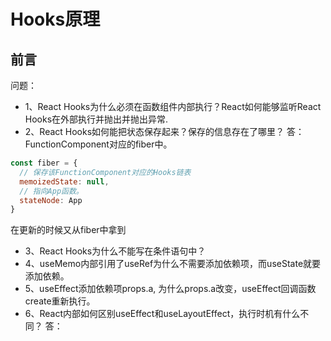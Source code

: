 # Hooks原理

## 前言

问题：
- 1、React Hooks为什么必须在函数组件内部执行？React如何能够监听React Hooks在外部执行并抛出并抛出异常.
- 2、React Hooks如何能把状态保存起来？保存的信息存在了哪里？
答：FunctionComponent对应的fiber中。
```js
const fiber = {
  // 保存该FunctionComponent对应的Hooks链表
  memoizedState: null,
  // 指向App函数。
  stateNode: App
}
```
在更新的时候又从fiber中拿到
- 3、React Hooks为什么不能写在条件语句中？
- 4、useMemo内部引用了useRef为什么不需要添加依赖项，而useState就要添加依赖。
- 5、useEffect添加依赖项props.a, 为什么props.a改变，useEffect回调函数create重新执行。
- 6、React内部如何区别useEffect和useLayoutEffect，执行时机有什么不同？
答：
